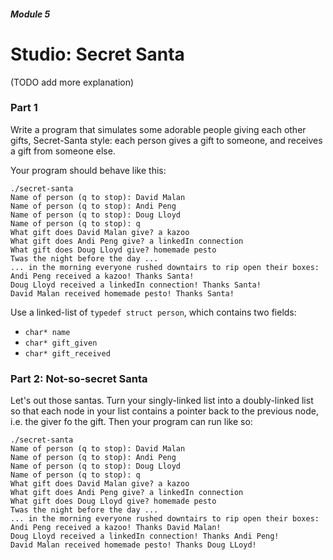 ##### Module 5

# Studio: Secret Santa

(TODO add more explanation)

### Part 1

Write a program that simulates some adorable people giving each other gifts, Secret-Santa style: each person gives a 
gift to someone, and receives a gift from someone else. 

Your program should behave like this:

```
./secret-santa
Name of person (q to stop): David Malan
Name of person (q to stop): Andi Peng
Name of person (q to stop): Doug Lloyd
Name of person (q to stop): q
What gift does David Malan give? a kazoo
What gift does Andi Peng give? a linkedIn connection
What gift does Doug Lloyd give? homemade pesto
Twas the night before the day ...
... in the morning everyone rushed downtairs to rip open their boxes:
Andi Peng received a kazoo! Thanks Santa!
Doug Lloyd received a linkedIn connection! Thanks Santa!
David Malan received homemade pesto! Thanks Santa!
```

Use a linked-list of `typedef struct person`, which contains two fields:
* `char* name`
* `char* gift_given`
* `char* gift_received`

### Part 2: Not-so-secret Santa

Let's out those santas. Turn your singly-linked list into a doubly-linked list so that each node in your list
contains a pointer back to the previous node, i.e. the giver fo the gift. Then your program can run like so:

```
./secret-santa
Name of person (q to stop): David Malan
Name of person (q to stop): Andi Peng
Name of person (q to stop): Doug Lloyd
Name of person (q to stop): q
What gift does David Malan give? a kazoo
What gift does Andi Peng give? a linkedIn connection
What gift does Doug Lloyd give? homemade pesto
Twas the night before the day ...
... in the morning everyone rushed downtairs to rip open their boxes:
Andi Peng received a kazoo! Thanks David Malan!
Doug Lloyd received a linkedIn connection! Thanks Andi Peng!
David Malan received homemade pesto! Thanks Doug LLoyd!
```

